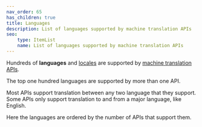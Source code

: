 ```yaml
---
nav_order: 65
has_children: true
title: Languages
description: List of languages supported by machine translation APIs
seo:
    type: ItemList
    name: List of languages supported by machine translation APIs
---
```


Hundreds of **languages** and [locales](/locale) are supported by [machine translation APIs](/apis).

The top one hundred languages are supported by more than one API.

Most APIs support translation between any two language that they support.
Some APIs only support translation to and from a major language, like English.

Here the languages are ordered by the number of APIs that support them.
